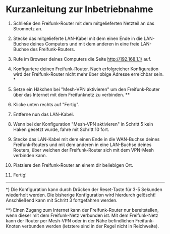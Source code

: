 # Kurzanleitung zur Inbetriebnahme

1. Schließe den Freifunk-Router mit dem mitgelieferten Netzteil an das Stromnetz an.

2. Stecke das mitgelieferte LAN-Kabel mit dem einen Ende in die LAN-Buchse deines Computers und mit dem anderen in eine freie LAN-Buchse des Freifunk-Routers.

3. Rufe im Browser deines Computers die Seite http://192.168.1.1/ auf.

4. Konfiguriere deinen Freifunk-Router. Nach erfolgreicher Konfiguration wird der Freifunk-Router nicht mehr über obige Adresse erreichbar sein. *

5. Setze ein Häkchen bei "Mesh-VPN aktivieren" um den Freifunk-Router über das Internet mit dem Freifunknetz zu verbinden. **

6. Klicke unten rechts auf "Fertig".

7. Entferne nun das LAN-Kabel.

8. Wenn bei der Konfiguration "Mesh-VPN aktivieren" in Schritt 5 kein Haken gesetzt wurde, fahre mit Schritt 10 fort. 

9. Stecke das LAN-Kabel mit dem einen Ende in die WAN-Buchse deines Freifunk-Routers und mit dem anderen in eine LAN-Buchse deines Routers, über welchen der Freifunk-Router sich mit dem VPN-Mesh verbinden kann.

10. Platziere den Freifunk-Router an einem dir beliebigen Ort. 

11. Fertig!

***

*) Die Konfiguration kann durch Drücken der Reset-Taste für 3-5 Sekunden wiederholt werden. Die bisherige Konfiguration wird hierdurch gelöscht! Anschließend kann mit Schritt 3 fortgefahren werden.

**) Einen Zugang zum Internet kann der Freifunk-Router nur bereitstellen, wenn dieser mit dem Freifunk-Netz verbunden ist. Mit dem Freifunk-Netz kann der Router per Mesh-VPN oder in der Nähe befindlichen Freifunk-Knoten verbunden werden (letztere sind in der Regel nicht in Reichweite).